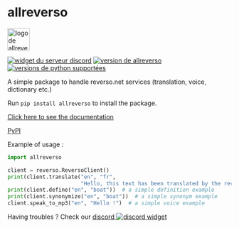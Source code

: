 # allreverso
[<img src="docs/python_allreverso.png" width="50" alt="logo de allreverso">](https://petitpotiron.github.io/allreverso/fr/)


[![widget du serveur discord](https://discord.com/api/guilds/831480772455038996/embed.png)](https://discord.gg/v4yfnjWKvy)
[![version de allreverso](https://img.shields.io/pypi/v/allreverso.svg)](https://pypi.org/project/allreverso/)
[![versions de python supportées](https://img.shields.io/pypi/pyversions/allreverso.svg)](https://pypi.org/project/allreverso/)


A simple package to handle reverso.net services (translation, voice, dictionary etc.)

Run `pip install allreverso` to install the package.

[Click here to see the documentation](https://petitpotiron.github.io/allreverso)

[PyPI](https://pypi.org/project/allreverso/)

Example of usage :
```python
import allreverso

client = reverso.ReversoClient()
print(client.translate("en", "fr",
                       "Hello, this text has been translated by the reverso package in python."))  # a simple translation example
print(client.define("en", "boat"))  # a simple definition example
print(client.synonymize("en", "boat"))  # a simple synonym example
client.speak_to_mp3("en", "Hello !")  # a simple voice example

```
Having troubles ? Check our [discord ![discord widget](https://discord.com/api/guilds/831480772455038996/widget.png)](https://discord.gg/v4yfnjWKvy)
